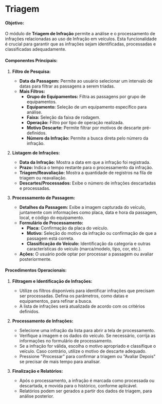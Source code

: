 # Triagem
#### **Objetivo:**
O módulo de **Triagem de Infração** permite a análise e o processamento de infrações relacionadas ao uso de Infração em veículos. Esta funcionalidade é crucial para garantir que as infrações sejam identificadas, processadas e classificadas adequadamente.
#### **Componentes Principais:**

1. **Filtro de Pesquisa:**
    - **Data da Passagem:** Permite ao usuário selecionar um intervalo de datas para filtrar as passagens a serem triadas.
    - **Mais Filtros:**
        - **Grupo de Equipamentos:** Filtra as passagens por grupo de equipamentos.
        - **Equipamento:** Seleção de um equipamento específico para análise.
        - **Faixa:** Seleção da faixa de rodagem.
        - **Operação:** Filtro por tipo de operação realizada.
        - **Motivo Descarte:** Permite filtrar por motivos de descarte pré-definidos.
        - **Número da Infração:** Permite a busca direta pelo número da infração.

2. **Listagem de Infrações:**
    - **Data da Infração:** Mostra a data em que a infração foi registrada.
    - **Prazo:** Indica o tempo restante para o processamento da infração.
    - **Triagem/Reavaliação:** Mostra a quantidade de registros na fila de triagem ou reavaliação.
    - **Descartes/Processados:** Exibe o número de infrações descartadas e processadas.

3. **Processamento de Passagem:**
    - **Detalhes da Passagem:** Exibe a imagem capturada do veículo, juntamente com informações como placa, data e hora da passagem, local, e código do equipamento.
    - **Formulário de Processamento:**
        - **Placa:** Confirmação da placa do veículo.
        - **Motivo:** Seleção do motivo da infração ou confirmação de que a passagem está correta.
        - **Classificação do Veículo:** Identificação da categoria e outras características do veículo (marca/modelo, tipo, cor, etc.).
    - **Ações:** O usuário pode optar por processar a passagem ou avaliar posteriormente.

#### **Procedimentos Operacionais:**

1. **Filtragem e Identificação de Infrações:**
    - Utilize os filtros disponíveis para identificar infrações que precisam ser processadas. Defina os parâmetros, como datas e equipamentos, para refinar a busca.
    - A lista de infrações será atualizada de acordo com os critérios definidos.

2. **Processamento de Infrações:**
    - Selecione uma infração da lista para abrir a tela de processamento.
    - Verifique a imagem e os dados do veículo. Se necessário, corrija as informações no formulário de processamento.
    - Se a infração for válida, escolha o motivo apropriado e classifique o veículo. Caso contrário, utilize o motivo de descarte adequado.
    - Pressione "Processar" para confirmar a triagem ou "Avaliar Depois" se precisar de mais tempo para analisar.

3. **Finalização e Relatórios:**
    - Após o processamento, a infração é marcada como processada ou descartada, e movida para o histórico, conforme aplicável.
    - Relatórios podem ser gerados a partir dos dados de triagem, para análise posterior.

